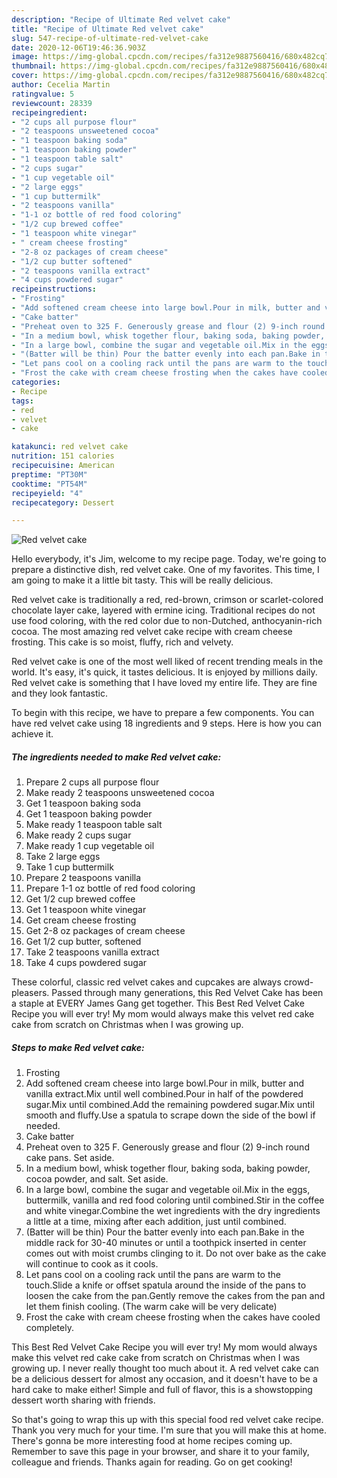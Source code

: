 ```yaml
---
description: "Recipe of Ultimate Red velvet cake"
title: "Recipe of Ultimate Red velvet cake"
slug: 547-recipe-of-ultimate-red-velvet-cake
date: 2020-12-06T19:46:36.903Z
image: https://img-global.cpcdn.com/recipes/fa312e9887560416/680x482cq70/red-velvet-cake-recipe-main-photo.jpg
thumbnail: https://img-global.cpcdn.com/recipes/fa312e9887560416/680x482cq70/red-velvet-cake-recipe-main-photo.jpg
cover: https://img-global.cpcdn.com/recipes/fa312e9887560416/680x482cq70/red-velvet-cake-recipe-main-photo.jpg
author: Cecelia Martin
ratingvalue: 5
reviewcount: 28339
recipeingredient:
- "2 cups all purpose flour"
- "2 teaspoons unsweetened cocoa"
- "1 teaspoon baking soda"
- "1 teaspoon baking powder"
- "1 teaspoon table salt"
- "2 cups sugar"
- "1 cup vegetable oil"
- "2 large eggs"
- "1 cup buttermilk"
- "2 teaspoons vanilla"
- "1-1 oz bottle of red food coloring"
- "1/2 cup brewed coffee"
- "1 teaspoon white vinegar"
- " cream cheese frosting"
- "2-8 oz packages of cream cheese"
- "1/2 cup butter softened"
- "2 teaspoons vanilla extract"
- "4 cups powdered sugar"
recipeinstructions:
- "Frosting"
- "Add softened cream cheese into large bowl.Pour in milk, butter and vanilla extract.Mix until well combined.Pour in half of the powdered sugar.Mix until combined.Add the remaining powdered sugar.Mix until smooth and fluffy.Use a spatula to scrape down the side of the bowl if needed."
- "Cake batter"
- "Preheat oven to 325 F. Generously grease and flour (2) 9-inch round cake pans. Set aside."
- "In a medium bowl, whisk together flour, baking soda, baking powder, cocoa powder, and salt. Set aside."
- "In a large bowl, combine the sugar and vegetable oil.Mix in the eggs, buttermilk, vanilla and red food coloring until combined.Stir in the coffee and white vinegar.Combine the wet ingredients with the dry ingredients a little at a time, mixing after each addition, just until combined."
- "(Batter will be thin) Pour the batter evenly into each pan.Bake in the middle rack for 30-40 minutes or until a toothpick inserted in center comes out with moist crumbs clinging to it. Do not over bake as the cake will continue to cook as it cools."
- "Let pans cool on a cooling rack until the pans are warm to the touch.Slide a knife or offset spatula around the inside of the pans to loosen the cake from the pan.Gently remove the cakes from the pan and let them finish cooling. (The warm cake will be very delicate)"
- "Frost the cake with cream cheese frosting when the cakes have cooled completely."
categories:
- Recipe
tags:
- red
- velvet
- cake

katakunci: red velvet cake 
nutrition: 151 calories
recipecuisine: American
preptime: "PT30M"
cooktime: "PT54M"
recipeyield: "4"
recipecategory: Dessert

---
```



![Red velvet cake](https://img-global.cpcdn.com/recipes/fa312e9887560416/680x482cq70/red-velvet-cake-recipe-main-photo.jpg)

Hello everybody, it's Jim, welcome to my recipe page. Today, we're going to prepare a distinctive dish, red velvet cake. One of my favorites. This time, I am going to make it a little bit tasty. This will be really delicious.

Red velvet cake is traditionally a red, red-brown, crimson or scarlet-colored chocolate layer cake, layered with ermine icing. Traditional recipes do not use food coloring, with the red color due to non-Dutched, anthocyanin-rich cocoa. The most amazing red velvet cake recipe with cream cheese frosting. This cake is so moist, fluffy, rich and velvety.

Red velvet cake is one of the most well liked of recent trending meals in the world. It's easy, it's quick, it tastes delicious. It is enjoyed by millions daily. Red velvet cake is something that I have loved my entire life. They are fine and they look fantastic.


To begin with this recipe, we have to prepare a few components. You can have red velvet cake using 18 ingredients and 9 steps. Here is how you can achieve it.

<!--inarticleads1-->

##### The ingredients needed to make Red velvet cake:

1. Prepare 2 cups all purpose flour
1. Make ready 2 teaspoons unsweetened cocoa
1. Get 1 teaspoon baking soda
1. Get 1 teaspoon baking powder
1. Make ready 1 teaspoon table salt
1. Make ready 2 cups sugar
1. Make ready 1 cup vegetable oil
1. Take 2 large eggs
1. Take 1 cup buttermilk
1. Prepare 2 teaspoons vanilla
1. Prepare 1-1 oz bottle of red food coloring
1. Get 1/2 cup brewed coffee
1. Get 1 teaspoon white vinegar
1. Get  cream cheese frosting
1. Get 2-8 oz packages of cream cheese
1. Get 1/2 cup butter, softened
1. Take 2 teaspoons vanilla extract
1. Take 4 cups powdered sugar


These colorful, classic red velvet cakes and cupcakes are always crowd-pleasers. Passed through many generations, this Red Velvet Cake has been a staple at EVERY James Gang get together. This Best Red Velvet Cake Recipe you will ever try! My mom would always make this velvet red cake cake from scratch on Christmas when I was growing up. 

<!--inarticleads2-->

##### Steps to make Red velvet cake:

1. Frosting
1. Add softened cream cheese into large bowl.Pour in milk, butter and vanilla extract.Mix until well combined.Pour in half of the powdered sugar.Mix until combined.Add the remaining powdered sugar.Mix until smooth and fluffy.Use a spatula to scrape down the side of the bowl if needed.
1. Cake batter
1. Preheat oven to 325 F. Generously grease and flour (2) 9-inch round cake pans. Set aside.
1. In a medium bowl, whisk together flour, baking soda, baking powder, cocoa powder, and salt. Set aside.
1. In a large bowl, combine the sugar and vegetable oil.Mix in the eggs, buttermilk, vanilla and red food coloring until combined.Stir in the coffee and white vinegar.Combine the wet ingredients with the dry ingredients a little at a time, mixing after each addition, just until combined.
1. (Batter will be thin) Pour the batter evenly into each pan.Bake in the middle rack for 30-40 minutes or until a toothpick inserted in center comes out with moist crumbs clinging to it. Do not over bake as the cake will continue to cook as it cools.
1. Let pans cool on a cooling rack until the pans are warm to the touch.Slide a knife or offset spatula around the inside of the pans to loosen the cake from the pan.Gently remove the cakes from the pan and let them finish cooling. (The warm cake will be very delicate)
1. Frost the cake with cream cheese frosting when the cakes have cooled completely.


This Best Red Velvet Cake Recipe you will ever try! My mom would always make this velvet red cake cake from scratch on Christmas when I was growing up. I never really thought too much about it. A red velvet cake can be a delicious dessert for almost any occasion, and it doesn&#39;t have to be a hard cake to make either! Simple and full of flavor, this is a showstopping dessert worth sharing with friends. 

So that's going to wrap this up with this special food red velvet cake recipe. Thank you very much for your time. I'm sure that you will make this at home. There's gonna be more interesting food at home recipes coming up. Remember to save this page in your browser, and share it to your family, colleague and friends. Thanks again for reading. Go on get cooking!
